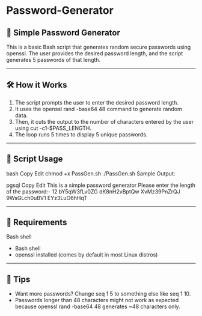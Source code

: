 # Password-Generator
<h2>🔐 Simple Password Generator</h2>
This is a basic Bash script that generates random secure passwords using openssl. The user provides the desired password length, and the script generates 5 passwords of that length.
<hr>
<h2>🛠️ How it Works</h2>
<ol>
  <li>The script prompts the user to enter the desired password length.</li>
  <li>It uses the openssl rand -base64 48 command to generate random data.</li>
  <li>Then, it cuts the output to the number of characters entered by the user using cut -c1-$PASS_LENGTH.</li>
  <li>The loop runs 5 times to display 5 unique passwords.</li>
</ol>
<hr>

<h2>📄 Script Usage</h2>
bash
Copy
Edit
chmod +x PassGen.sh
./PassGen.sh
Sample Output:

pgsql
Copy
Edit
This is a simple password generator
Please enter the length of the password:-
12
bY5qW3fLv0ZG
dK8nH2vBptQw
XvMz39PnZrQJ
9WsGLch0uBV1
EYz3LuO6hHqT
<hr>
<h2>📌 Requirements</h2>
Bash shell
<ul>
  <li>Bash shell</li>
  <li>openssl installed (comes by default in most Linux distros)</li>
</ul>
<hr>
<h2>🚀 Tips</h2>
<ul>
  <li>Want more passwords? Change seq 1 5 to something else like seq 1 10.</li>
  <li>Passwords longer than 48 characters might not work as expected because openssl rand -base64 48 generates ~48 characters only.</li>
</ul>
